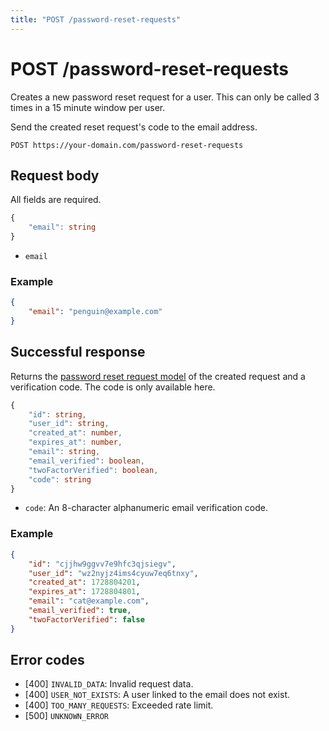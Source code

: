 ```yaml
---
title: "POST /password-reset-requests"
---
```


# POST /password-reset-requests

Creates a new password reset request for a user. This can only be called 3 times in a 15 minute window per user.

Send the created reset request's code to the email address.

```
POST https://your-domain.com/password-reset-requests
```

## Request body

All fields are required.

```ts
{
    "email": string
}
```

- `email`

### Example

```json
{
    "email": "penguin@example.com"
}
```

## Successful response

Returns the [password reset request model](/api-reference/rest/models/password-reset-requests-request) of the created request and a verification code. The code is only available here.

```ts
{
    "id": string,
    "user_id": string,
    "created_at": number,
    "expires_at": number,
    "email": string,
    "email_verified": boolean,
    "twoFactorVerified": boolean,
    "code": string
}
```

- `code`: An 8-character alphanumeric email verification code.

### Example

```json
{
    "id": "cjjhw9ggvv7e9hfc3qjsiegv",
    "user_id": "wz2nyjz4ims4cyuw7eq6tnxy",
    "created_at": 1728804201,
    "expires_at": 1728804801,
    "email": "cat@example.com",
    "email_verified": true,
    "twoFactorVerified": false
}
```

## Error codes

- [400] `INVALID_DATA`: Invalid request data.
- [400] `USER_NOT_EXISTS`: A user linked to the email does not exist.
- [400] `TOO_MANY_REQUESTS`: Exceeded rate limit.
- [500] `UNKNOWN_ERROR`
